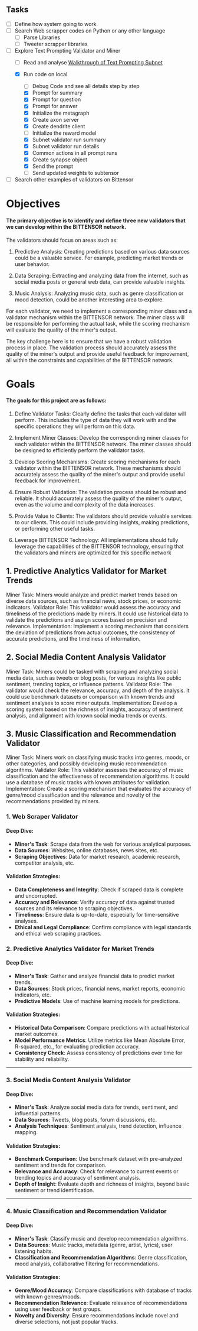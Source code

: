 

##  Tasks
- [ ] Define how system going to work
- [ ] Search Web scrapper codes on Python or any other language
    - [ ] Parse Libraries
    - [ ] Tweeter scrapper libraries
- [ ] Explore Text Prompting Validator and Miner
    - [ ] Read and analyse [Walkthrough of Text Prompting Subnet ](https://docs.bittensor.com/subnets/code-walkthrough-text-prompting)
    - [x] Run code on local 
       
        - [ ] Debug Code and see all details step by step
        - [x] Prompt for summary
        - [x] Prompt for question
        - [x] Prompt for answer
        - [x] Initialize the metagraph
        - [x] Create axon server
        - [x] Create dendrite client
        - [ ] Initialize the reward model
        - [x] Subnet validator run summary
        - [x] Subnet validator run details
        - [x] Common actions in all prompt runs
        - [x] Create synapse object
        - [x] Send the prompt
        - [ ] Send updated weights to subtensor

- [ ] Search other examples of validators on Bittensor

# Objectives

#### The primary objective is to identify and define three new validators that we can develop within the BITTENSOR network. 

The validators should focus on areas such as:

1. Predictive Analysis: Creating predictions based on various data sources could be a valuable service. For example, predicting market trends or user behavior.

2. Data Scraping: Extracting and analyzing data from the internet, such as social media posts or general web data, can provide valuable insights.

3. Music Analysis: Analyzing music data, such as genre classification or mood detection, could be another interesting area to explore.

For each validator, we need to implement a corresponding miner class and a validator mechanism within the BITTENSOR network. The miner class will be responsible for performing the actual task, while the scoring mechanism will evaluate the quality of the miner's output.

The key challenge here is to ensure that we have a robust validation process in place. The validation process should accurately assess the quality of the miner's output and provide useful feedback for improvement, all within the constraints and capabilities of the BITTENSOR network.



# Goals

#### The goals for this project are as follows:

1. Define Validator Tasks: Clearly define the tasks that each validator will perform. This includes the type of data they will work with and the specific operations they will perform on this data.

2. Implement Miner Classes: Develop the corresponding miner classes for each validator within the BITTENSOR network. The miner classes should be designed to efficiently perform the validator tasks.

3. Develop Scoring Mechanisms: Create scoring mechanisms for each validator within the BITTENSOR network. These mechanisms should accurately assess the quality of the miner's output and provide useful feedback for improvement.

4. Ensure Robust Validation: The validation process should be robust and reliable. It should accurately assess the quality of the miner's output, even as the volume and complexity of the data increases.

5. Provide Value to Clients: The validators should provide valuable services to our clients. This could include providing insights, making predictions, or performing other useful tasks.

6. Leverage BITTENSOR Technology: All implementations should fully leverage the capabilities of the BITTENSOR technology, ensuring that the validators and miners are optimized for this specific network




## 1. Predictive Analytics Validator for Market Trends
Miner Task: Miners would analyze and predict market trends based on diverse data sources, such as financial news, stock prices, or economic indicators.
Validator Role: This validator would assess the accuracy and timeliness of the predictions made by miners. It could use historical data to validate the predictions and assign scores based on precision and relevance.
Implementation: Implement a scoring mechanism that considers the deviation of predictions from actual outcomes, the consistency of accurate predictions, and the timeliness of information.

## 2. Social Media Content Analysis Validator
Miner Task: Miners could be tasked with scraping and analyzing social media data, such as tweets or blog posts, for various insights like public sentiment, trending topics, or influence patterns.
Validator Role: The validator would check the relevance, accuracy, and depth of the analysis. It could use benchmark datasets or comparison with known trends and sentiment analyses to score miner outputs.
Implementation: Develop a scoring system based on the richness of insights, accuracy of sentiment analysis, and alignment with known social media trends or events.

## 3. Music Classification and Recommendation Validator
Miner Task: Miners work on classifying music tracks into genres, moods, or other categories, and possibly developing music recommendation algorithms.
Validator Role: This validator assesses the accuracy of music classification and the effectiveness of recommendation algorithms. It could use a database of music tracks with known attributes for validation.
Implementation: Create a scoring mechanism that evaluates the accuracy of genre/mood classification and the relevance and novelty of the recommendations provided by miners.




### 1. **Web Scraper Validator**

#### Deep Dive:
- **Miner's Task**: Scrape data from the web for various analytical purposes.
- **Data Sources**: Websites, online databases, news sites, etc.
- **Scraping Objectives**: Data for market research, academic research, competitor analysis, etc.

#### Validation Strategies:
- **Data Completeness and Integrity**: Check if scraped data is complete and uncorrupted.
- **Accuracy and Relevance**: Verify accuracy of data against trusted sources and its relevance to scraping objectives.
- **Timeliness**: Ensure data is up-to-date, especially for time-sensitive analyses.
- **Ethical and Legal Compliance**: Confirm compliance with legal standards and ethical web scraping practices.







### 2. **Predictive Analytics Validator for Market Trends**

#### Deep Dive:
- **Miner's Task**: Gather and analyze financial data to predict market trends.
- **Data Sources**: Stock prices, financial news, market reports, economic indicators, etc.
- **Predictive Models**: Use of machine learning models for predictions.

#### Validation Strategies:
- **Historical Data Comparison**: Compare predictions with actual historical market outcomes.
- **Model Performance Metrics**: Utilize metrics like Mean Absolute Error, R-squared, etc., for evaluating prediction accuracy.
- **Consistency Check**: Assess consistency of predictions over time for stability and reliability.

---

### 3. **Social Media Content Analysis Validator**

#### Deep Dive:
- **Miner's Task**: Analyze social media data for trends, sentiment, and influential patterns.
- **Data Sources**: Tweets, blog posts, forum discussions, etc.
- **Analysis Techniques**: Sentiment analysis, trend detection, influence mapping.

#### Validation Strategies:
- **Benchmark Comparison**: Use benchmark dataset with pre-analyzed sentiment and trends for comparison.
- **Relevance and Accuracy**: Check for relevance to current events or trending topics and accuracy of sentiment analysis.
- **Depth of Insight**: Evaluate depth and richness of insights, beyond basic sentiment or trend identification.

---

### 4. **Music Classification and Recommendation Validator**

#### Deep Dive:
- **Miner's Task**: Classify music and develop recommendation algorithms.
- **Data Sources**: Music tracks, metadata (genre, artist, lyrics), user listening habits.
- **Classification and Recommendation Algorithms**: Genre classification, mood analysis, collaborative filtering for recommendations.

#### Validation Strategies:
- **Genre/Mood Accuracy**: Compare classifications with database of tracks with known genres/moods.
- **Recommendation Relevance**: Evaluate relevance of recommendations using user feedback or test groups.
- **Novelty and Diversity**: Ensure recommendations include novel and diverse selections, not just popular tracks.
